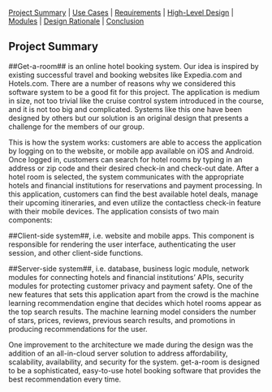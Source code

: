 [Project Summary](index.md) | [Use Cases](use_cases.md) | [Requirements](requirements.md) | [High-Level Design](high_level_design.md) | [Modules](modules.md) | [Design Rationale](design_rationale.md) | [Conclusion](conclusion.md)

## Project Summary

##Get-a-room## is an online hotel booking system. Our idea is inspired by existing successful travel and booking websites like Expedia.com and Hotels.com. There are a number of reasons why we considered this software system to be a good fit for this project. The application is medium in size, not too trivial like the cruise control system introduced in the course, and it is not too big and complicated. Systems like this one have been designed by others but our solution is an original design that presents a challenge for the members of our group.

This is how the system works: customers are able to access the application by logging on to the website, or mobile app available on iOS and Android. Once logged in, customers can search for hotel rooms by typing in an address or zip code and their desired check-in and check-out date. After a hotel room is selected, the system communicates with the appropriate hotels and financial institutions for reservations and payment processing. In this application, customers can find the best available hotel deals, manage their upcoming itineraries, and even utilize the contactless check-in feature with their mobile devices. The application consists of two main components:

##Client-side system##, i.e. website and mobile apps. This component is responsible for rendering the user interface, authenticating the user session, and other client-side functions.

##Server-side system##, i.e. database, business logic module, network modules for connecting hotels and financial institutions’ APIs, security modules for protecting customer privacy and payment safety. One of the new features that sets this application apart from the crowd is the machine learning recommendation engine that decides which hotel rooms appear as the top search results. The machine learning model considers the number of stars, prices, reviews, previous search results, and promotions in producing recommendations for the user.

One improvement to the architecture we made during the design was the addition of an all-in-cloud server solution to address affordability, scalability, availability, and security for the system. get-a-room is designed to be a sophisticated, easy-to-use hotel booking software that provides the best recommendation every time.
